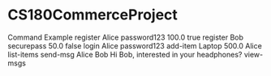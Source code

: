 # CS180CommerceProject

Command Example
register Alice password123 100.0 true
register Bob securepass 50.0 false
login Alice password123
add-item Laptop 500.0 Alice
list-items
send-msg Alice Bob Hi Bob, interested in your headphones?
view-msgs
